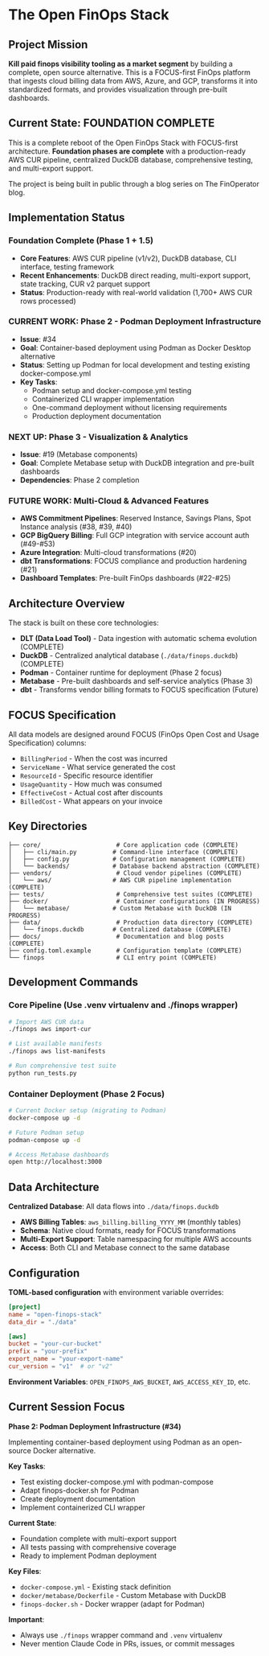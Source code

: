 # The Open FinOps Stack

## Project Mission

**Kill paid finops visibility tooling as a market segment** by building a complete, open source alternative. This is a FOCUS-first FinOps platform that ingests cloud billing data from AWS, Azure, and GCP, transforms it into standardized formats, and provides visualization through pre-built dashboards.

## Current State: FOUNDATION COMPLETE

This is a complete reboot of the Open FinOps Stack with FOCUS-first architecture. **Foundation phases are complete** with a production-ready AWS CUR pipeline, centralized DuckDB database, comprehensive testing, and multi-export support.

The project is being built in public through a blog series on The FinOperator blog.

## Implementation Status

### Foundation Complete (Phase 1 + 1.5)
- **Core Features**: AWS CUR pipeline (v1/v2), DuckDB database, CLI interface, testing framework
- **Recent Enhancements**: DuckDB direct reading, multi-export support, state tracking, CUR v2 parquet support
- **Status**: Production-ready with real-world validation (1,700+ AWS CUR rows processed)

### CURRENT WORK: Phase 2 - Podman Deployment Infrastructure
- **Issue**: #34
- **Goal**: Container-based deployment using Podman as Docker Desktop alternative
- **Status**: Setting up Podman for local development and testing existing docker-compose.yml
- **Key Tasks**: 
  - Podman setup and docker-compose.yml testing
  - Containerized CLI wrapper implementation
  - One-command deployment without licensing requirements
  - Production deployment documentation

### NEXT UP: Phase 3 - Visualization & Analytics
- **Issue**: #19 (Metabase components)
- **Goal**: Complete Metabase setup with DuckDB integration and pre-built dashboards
- **Dependencies**: Phase 2 completion

### FUTURE WORK: Multi-Cloud & Advanced Features
- **AWS Commitment Pipelines**: Reserved Instance, Savings Plans, Spot Instance analysis (#38, #39, #40)
- **GCP BigQuery Billing**: Full GCP integration with service account auth (#49-#53)
- **Azure Integration**: Multi-cloud transformations (#20)
- **dbt Transformations**: FOCUS compliance and production hardening (#21)
- **Dashboard Templates**: Pre-built FinOps dashboards (#22-#25)

## Architecture Overview

The stack is built on these core technologies:
- **DLT (Data Load Tool)** - Data ingestion with automatic schema evolution (COMPLETE)
- **DuckDB** - Centralized analytical database (`./data/finops.duckdb`) (COMPLETE)
- **Podman** - Container runtime for deployment (Phase 2 focus)
- **Metabase** - Pre-built dashboards and self-service analytics (Phase 3)
- **dbt** - Transforms vendor billing formats to FOCUS specification (Future)

## FOCUS Specification

All data models are designed around FOCUS (FinOps Open Cost and Usage Specification) columns:
- `BillingPeriod` - When the cost was incurred
- `ServiceName` - What service generated the cost  
- `ResourceId` - Specific resource identifier
- `UsageQuantity` - How much was consumed
- `EffectiveCost` - Actual cost after discounts
- `BilledCost` - What appears on your invoice

## Key Directories

```
├── core/                     # Core application code (COMPLETE)
│   ├── cli/main.py          # Command-line interface (COMPLETE)
│   ├── config.py            # Configuration management (COMPLETE)
│   └── backends/            # Database backend abstraction (COMPLETE)
├── vendors/                  # Cloud vendor pipelines (COMPLETE)
│   └── aws/                 # AWS CUR pipeline implementation (COMPLETE)
├── tests/                    # Comprehensive test suites (COMPLETE)
├── docker/                   # Container configurations (IN PROGRESS)
│   └── metabase/            # Custom Metabase with DuckDB (IN PROGRESS)
├── data/                     # Production data directory (COMPLETE)
│   └── finops.duckdb        # Centralized database (COMPLETE)
├── docs/                     # Documentation and blog posts (COMPLETE)
├── config.toml.example       # Configuration template (COMPLETE)
└── finops                    # CLI entry point (COMPLETE)
```

## Development Commands

### Core Pipeline (Use .venv virtualenv and ./finops wrapper)
```bash
# Import AWS CUR data
./finops aws import-cur

# List available manifests  
./finops aws list-manifests

# Run comprehensive test suite
python run_tests.py
```

### Container Deployment (Phase 2 Focus)
```bash
# Current Docker setup (migrating to Podman)
docker-compose up -d

# Future Podman setup
podman-compose up -d

# Access Metabase dashboards
open http://localhost:3000
```

## Data Architecture

**Centralized Database**: All data flows into `./data/finops.duckdb`
- **AWS Billing Tables**: `aws_billing.billing_YYYY_MM` (monthly tables)
- **Schema**: Native cloud formats, ready for FOCUS transformations
- **Multi-Export Support**: Table namespacing for multiple AWS accounts
- **Access**: Both CLI and Metabase connect to the same database

## Configuration

**TOML-based configuration** with environment variable overrides:
```toml
[project]
name = "open-finops-stack"
data_dir = "./data"

[aws]
bucket = "your-cur-bucket"
prefix = "your-prefix"
export_name = "your-export-name"
cur_version = "v1"  # or "v2"
```

**Environment Variables**: `OPEN_FINOPS_AWS_BUCKET`, `AWS_ACCESS_KEY_ID`, etc.

## Current Session Focus

**Phase 2: Podman Deployment Infrastructure (#34)**

Implementing container-based deployment using Podman as an open-source Docker alternative.

**Key Tasks**: 
- Test existing docker-compose.yml with podman-compose
- Adapt finops-docker.sh for Podman
- Create deployment documentation
- Implement containerized CLI wrapper

**Current State**: 
- Foundation complete with multi-export support
- All tests passing with comprehensive coverage
- Ready to implement Podman deployment

**Key Files**: 
- `docker-compose.yml` - Existing stack definition
- `docker/metabase/Dockerfile` - Custom Metabase with DuckDB
- `finops-docker.sh` - Docker wrapper (adapt for Podman)

**Important**: 
- Always use `./finops` wrapper command and `.venv` virtualenv
- Never mention Claude Code in PRs, issues, or commit messages